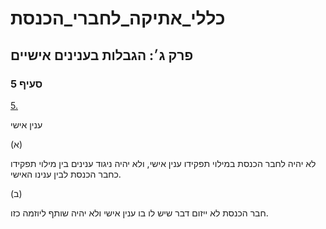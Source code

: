 # כללי_אתיקה_לחברי_הכנסת

## פרק ג׳: הגבלות בענינים אישיים

### סעיף 5

[5.](https://he.wikisource.org/wiki/כללי_אתיקה_לחברי_הכנסת#סעיף_5)

ענין אישי

(א)

לא יהיה לחבר הכנסת במילוי תפקידו ענין אישי, ולא יהיה ניגוד ענינים בין מילוי תפקידו כחבר הכנסת לבין ענינו האישי.

(ב)

חבר הכנסת לא ייזום דבר שיש לו בו ענין אישי ולא יהיה שותף ליוזמה כזו.